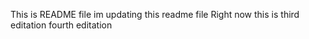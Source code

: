 This is README file
im updating this readme file Right now
this is third editation
fourth editation
